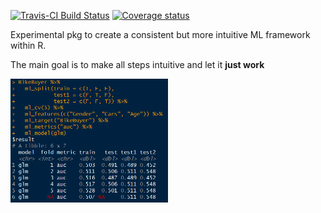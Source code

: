 
[![Travis-CI Build
Status](https://travis-ci.org/Tazinho/ml.svg?branch=master)](https://travis-ci.org/Tazinho/ml)
[![Coverage
status](https://codecov.io/gh/Tazinho/ml/branch/master/graph/badge.svg)](https://codecov.io/github/Tazinho/ml?branch=master)

Experimental pkg to create a consistent but more intuitive ML framework
within R.

The main goal is to make all steps intuitive and let it **just work**

<img src="./man/figures/models.PNG" width="50%" />
